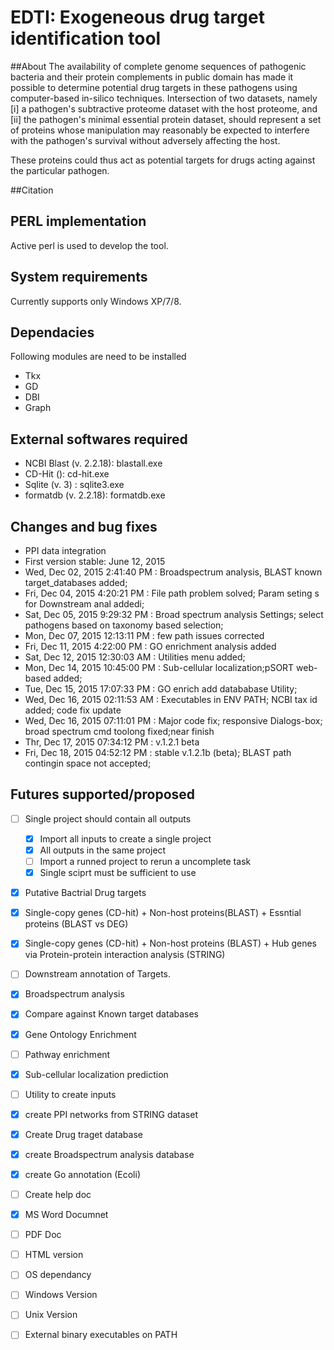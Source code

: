 # EDTI: Exogeneous drug target identification tool

##About
The availability of complete genome sequences of pathogenic bacteria and their protein complements in public domain has made it possible to determine potential drug targets in these pathogens using computer-based in-silico techniques. Intersection of two datasets, namely 
[i] a pathogen's subtractive proteome dataset with the host proteome, and 
[ii] the pathogen's minimal essential protein dataset, should represent a set of proteins whose manipulation may reasonably be expected to interfere with the pathogen's survival without adversely affecting the host. 

These proteins could thus act as potential targets for drugs acting against the particular pathogen.

##Citation

## PERL implementation
Active perl is used to develop the tool. 
## System requirements
Currently supports only Windows XP/7/8.

## Dependacies
Following modules are need to be installed
* Tkx
* GD
* DBI
* Graph

## External softwares required
* NCBI Blast (v. 2.2.18): blastall.exe
* CD-Hit (): cd-hit.exe 
* Sqlite (v. 3) : sqlite3.exe
* formatdb (v. 2.2.18): formatdb.exe 

## Changes and bug fixes
* PPI data integration
* First version stable: June 12, 2015
* Wed, Dec 02, 2015  2:41:40 PM : Broadspectrum analysis, BLAST known target_databases added;
* Fri, Dec 04, 2015  4:20:21 PM : File path problem solved; Param seting s for Downstream anal addedi;
* Sat, Dec 05, 2015 9:29:32 PM : Broad spectrum analysis Settings; select pathogens based on taxonomy based selection;
* Mon, Dec 07, 2015 12:13:11 PM : few path issues corrected
* Fri, Dec 11, 2015  4:22:00 PM : GO enrichment analysis added
* Sat, Dec 12, 2015  12:30:03 AM : Utilities menu added;
* Mon, Dec 14, 2015  10:45:00 PM : Sub-cellular localization;pSORT web-based added;
* Tue, Dec 15, 2015  17:07:33 PM : GO enrich add datababase Utility;
* Wed, Dec 16, 2015  02:11:53 AM : Executables in ENV PATH; NCBI tax id added; code fix update
* Wed, Dec 16, 2015  07:11:01 PM : Major code fix; responsive Dialogs-box; broad spectrum cmd toolong fixed;near finish
* Thr, Dec 17, 2015  07:34:12 PM : v.1.2.1 beta
* Fri, Dec 18, 2015  04:52:12 PM : stable v.1.2.1b (beta); BLAST path contingin space not accepted;



## Futures supported/proposed
- [ ] Single project should contain all outputs
  - [x] Import all inputs to create a single project
  - [x] All outputs in the same project
  - [ ] Import a runned project to rerun a uncomplete task
  - [x] Single sciprt must be sufficient to use
- [x] Putative Bactrial Drug targets
 - [x] Single-copy genes (CD-hit) + Non-host proteins(BLAST) + Essntial proteins (BLAST vs DEG)
 - [x] Single-copy genes (CD-hit) + Non-host proteins (BLAST) + Hub genes via Protein-protein interaction analysis (STRING)
- [ ] Downstream annotation of Targets.
 - [x] Broadspectrum analysis
 - [x] Compare against Known target databases
 - [x] Gene Ontology Enrichment
 - [ ] Pathway enrichment
 - [x] Sub-cellular localization prediction
- [ ] Utility to create inputs
 - [x] create PPI networks from STRING dataset
 - [x] Create Drug traget database
 - [x] create Broadspectrum analysis database
 - [x] create Go annotation (Ecoli)
- [ ] Create help doc
 - [x] MS Word Documnet
 - [ ] PDF Doc
 - [ ] HTML version
- [ ] OS dependancy
 - [ ] Windows Version
 - [ ] Unix Version
- [ ] External binary executables on PATH
 



